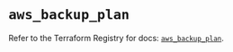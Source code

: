 # `aws_backup_plan`

Refer to the Terraform Registry for docs: [`aws_backup_plan`](https://registry.terraform.io/providers/hashicorp/aws/5.32.1/docs/resources/backup_plan).
